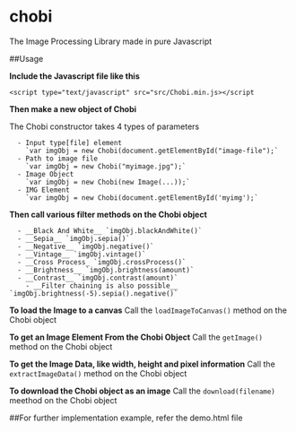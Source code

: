 # chobi
The Image Processing Library made in pure Javascript

##Usage

  __Include the Javascript file like this__
  
  `<script type="text/javascript" src="src/Chobi.min.js></script`
  
  __Then make a new object of Chobi__
  
  The Chobi constructor takes 4 types of parameters
  
      - Input type[file] element
        `var imgObj = new Chobi(document.getElementById("image-file");`
      - Path to image file
        `var imgObj = new Chobi("myimage.jpg");`
      - Image Object
        `var imgObj = new Chobi(new Image(...));`
      - IMG Element
        `var imgObj = new Chobi(document.getElementById('myimg');`
  
  __Then call various filter methods on the Chobi object__
  
      - __Black And White__ `imgObj.blackAndWhite()`
      - __Sepia__ `imgObj.sepia()`
      - __Negative__ `imgObj.negative()`
      - __Vintage__ `imgObj.vintage()`
      - __Cross Process_ `imgObj.crossProcess()`
      - __Brightness__ `imgObj.brightness(amount)`
      - __Contrast__ `imgObj.contrast(amount)`
    	- __Filter chaining is also possible__ `imgObj.brightness(-5).sepia().negative()`
    	
  __To load the Image to a canvas__
      Call the `loadImageToCanvas()` method on the Chobi object
  
  __To get an Image Element From the Chobi Object__
      Call the `getImage()` method on the Chobi object
      
  __To get the Image Data, like width, height and pixel information__
      Call the `extractImageData()` method on the Chobi object
      
  __To download the Chobi object as an image__
      Call the `download(filename)` meethod on the Chobi object
      
  
  ##For further implementation example, refer the demo.html file
